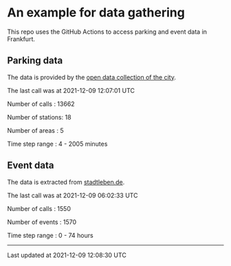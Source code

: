 # An example for data gathering

This repo uses the GitHub Actions to access parking and event data in Frankfurt.

## Parking data
The data is provided by the [open data collection of the city](https://www.offenedaten.frankfurt.de/).

The last call was at 2021-12-09 12:07:01 UTC

Number of calls   : 13662

Number of stations:    18

Number of areas   :     5

Time step range   :     4 -  2005 minutes


## Event data
The data is extracted from [stadtleben.de](https://stadtleben.de/frankfurt/).

The last call was at 2021-12-09 06:02:33 UTC

Number of calls   : 1550

Number of events  : 1570

Time step range   :    0 -   74 hours


----

Last updated at 2021-12-09 12:08:30 UTC
